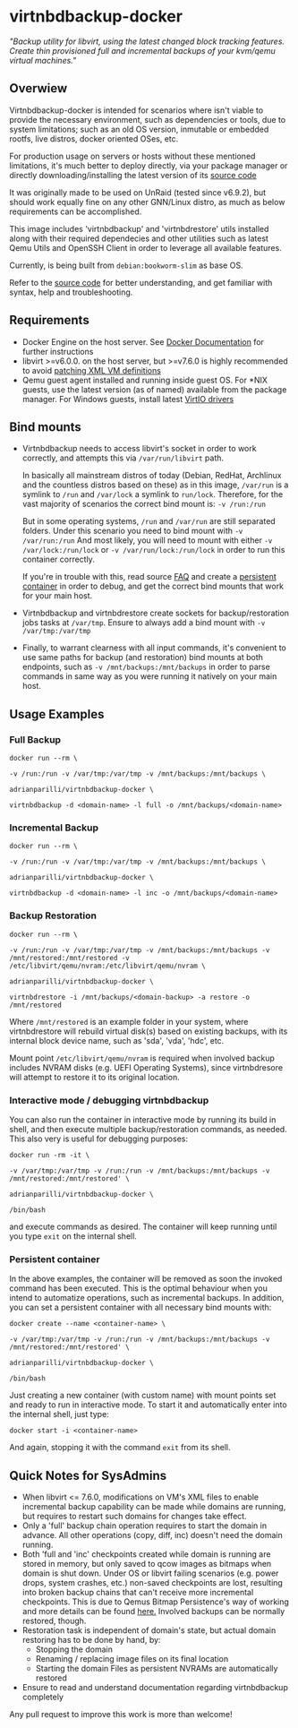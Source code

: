 # virtnbdbackup-docker

*"Backup utility for libvirt, using the latest changed block tracking features. Create thin provisioned full and incremental backups of your kvm/qemu virtual machines."*

## Overwiew
Virtnbdbackup-docker is intended for scenarios where isn't viable to provide the necessary environment, such as dependencies or tools, due to system limitations; such as an old OS version, inmutable or embedded rootfs, live distros, docker oriented OSes, etc.

For production usage on servers or hosts without these mentioned limitations, it's much better to deploy directly, via your package manager or directly downloading/installing the latest version of its [source code](https://github.com/abbbi/virtnbdbackup)

It was originally made to be used on UnRaid (tested since v6.9.2), but should work equally fine on any other GNN/Linux distro, as much as below requirements can be accomplished.

This image includes 'virtnbdbackup' and 'virtnbdrestore' utils installed along with their required dependecies and other utilities such as latest Qemu Utils and OpenSSH Client in order to leverage all available features.

Currently, is being built from `debian:bookworm-slim` as base OS.

Refer to the [source code](https://github.com/abbbi/virtnbdbackup) for better understanding, and get familiar with syntax, help and troubleshooting.

## Requirements
- Docker Engine on the host server. See [Docker Documentation](https://docs.docker.com/get-docker/) for further instructions
- libvirt >=v6.0.0. on the host server, but >=v7.6.0 is highly recommended to avoid [patching XML VM definitions](https://github.com/abbbi/virtnbdbackup#libvirt-versions--760-debian-bullseye-ubuntu-20x)
- Qemu guest agent installed and running inside guest OS. For *NIX guests, use the latest version (as of named) available from the package manager. For Windows guests, install latest [VirtIO drivers](https://fedorapeople.org/groups/virt/virtio-win/direct-downloads/archive-virtio/)

## Bind mounts

- Virtnbdbackup needs to access libvirt's socket in order to work correctly, and attempts this via `/var/run/libvirt` path.

  In basically all mainstream distros of today (Debian, RedHat, Archlinux and the countless distros based on these) as in this image, `/var/run` is a symlink to `/run` and `/var/lock` a symlink to `run/lock`.
  Therefore, for the vast majority of scenarios the correct bind mount is: `-v /run:/run`

  But in some operating systems, `/run` and `/var/run` are still separated folders. Under this scenario you need to bind mount with `-v /var/run:/run`
  And most likely, you will need to mount with either `-v /var/lock:/run/lock` or `-v /var/run/lock:/run/lock` in order to run this container correctly.

  If you're in trouble with this, read source [FAQ](https://github.com/abbbi/virtnbdbackup#faq) and create a [persistent container](#persistent-container) in order to debug, and get the correct bind mounts that work for your main host.

- Virtnbdbackup and virtnbdrestore create sockets for backup/restoration jobs tasks at `/var/tmp`. Ensure to always add a bind mount with `-v /var/tmp:/var/tmp`

- Finally, to warrant clearness with all input commands, it's convenient to use same paths for backup (and restoration) bind mounts at both endpoints, such as `-v /mnt/backups:/mnt/backups` in order to parse commands in same way as you were running it natively on your main host.

## Usage Examples

### Full Backup


`docker run --rm \`

`-v /run:/run -v /var/tmp:/var/tmp -v /mnt/backups:/mnt/backups \`

`adrianparilli/virtnbdbackup-docker \`

`virtnbdbackup -d <domain-name> -l full -o /mnt/backups/<domain-name>`


### Incremental Backup


`docker run --rm \`

`-v /run:/run -v /var/tmp:/var/tmp -v /mnt/backups:/mnt/backups \`

`adrianparilli/virtnbdbackup-docker \`

`virtnbdbackup -d <domain-name> -l inc -o /mnt/backups/<domain-name>`


### Backup Restoration


`docker run --rm \`

`-v /run:/run -v /var/tmp:/var/tmp -v /mnt/backups:/mnt/backups -v /mnt/restored:/mnt/restored -v /etc/libvirt/qemu/nvram:/etc/libvirt/qemu/nvram \`

`adrianparilli/virtnbdbackup-docker \`

`virtnbdrestore -i /mnt/backups/<domain-backup> -a restore -o /mnt/restored`


Where `/mnt/restored` is an example folder in your system, where virtnbdrestore will rebuild virtual disk(s) based on existing backups, with its internal block device name, such as 'sda', 'vda', 'hdc', etc.

Mount point `/etc/libvirt/qemu/nvram` is required when involved backup includes NVRAM disks (e.g. UEFI Operating Systems), since virtnbdresore will attempt to restore it to its original location.

### Interactive mode / debugging virtnbdbackup

You can also run the container in interactive mode by running its build in shell, and then execute multiple backup/restoration commands, as needed. This also very is useful for debugging purposes:


`docker run -rm -it \`

`-v /var/tmp:/var/tmp -v /run:/run -v /mnt/backups:/mnt/backups -v /mnt/restored:/mnt/restored' \`

`adrianparilli/virtnbdbackup-docker \`

`/bin/bash`


and execute commands as desired. The container will keep running until you type `exit` on the internal shell.

### Persistent container
In the above examples, the container will be removed as soon the invoked command has been executed. This is the optimal behaviour when you intend to automatize operations,  such as incremental backups. In addition, you can set a persistent container with all necessary bind mounts with:


`docker create --name <container-name> \`

`-v /var/tmp:/var/tmp -v /run:/run -v /mnt/backups:/mnt/backups -v /mnt/restored:/mnt/restored' \`

`adrianparilli/virtnbdbackup-docker \`

`/bin/bash`


Just creating a new container (with custom name) with mount points set and ready to run in interactive mode. To start it and automatically enter into the internal shell, just type:


`docker start -i <container-name>`


And again, stopping it with the command `exit` from its shell.

## Quick Notes for SysAdmins

- When libvirt <= 7.6.0, modifications on VM's XML files to enable incremental backup capability can be made while domains are running, but requires to restart such domains for changes take effect.
- Only a 'full' backup chain operation requires to start the domain in advance. All other operations (copy, diff, inc) doesn't need the domain running.
- Both 'full and 'inc' checkpoints created while domain is running are stored in memory, but only saved to qcow images as bitmaps when domain is shut down. Under OS or libvirt failing scenarios (e.g. power drops, system crashes, etc.) non-saved checkpoints are lost, resulting into broken backup chains that can't receive more incremental checkpoints. This is due to Qemus Bitmap Persistence's way of working and more details can be found [here.](https://qemu-project.gitlab.io/qemu/interop/bitmaps.html#id17) Involved backups can be normally restored, though.
- Restoration task is independent of domain's state, but actual domain restoring has to be done by hand, by:
  - Stopping the domain
  - Renaming / replacing image files on its final location
  - Starting the domain
  Files as persistent NVRAMs are automatically restored
- Ensure to read and understand documentation regarding virtnbdbackup completely

Any pull request to improve this work is more than welcome!

